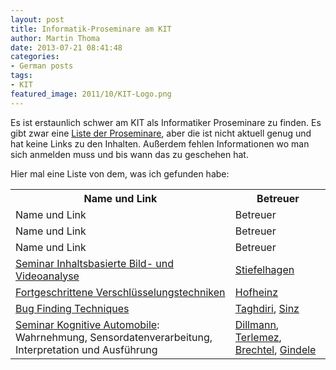 ```yaml
---
layout: post
title: Informatik-Proseminare am KIT
author: Martin Thoma
date: 2013-07-21 08:41:48
categories: 
- German posts
tags: 
- KIT
featured_image: 2011/10/KIT-Logo.png
---
```

Es ist erstaunlich schwer am KIT als Informatiker Proseminare zu finden. Es gibt zwar eine <a href="http://www.informatik.kit.edu/926.php">Liste der Proseminare</a>, aber die ist nicht aktuell genug und hat keine Links zu den Inhalten. Außerdem fehlen Informationen wo man sich anmelden muss und bis wann das zu geschehen hat.

Hier mal eine Liste von dem, was ich gefunden habe:

<table>
  <tr>
    <th>Name und Link</th>
    <th>Betreuer</th>
  </tr>
  <tr>
    <td>Name und Link</td>
    <td>Betreuer</td>
  </tr>
  <tr>
    <td>Name und Link</td>
    <td>Betreuer</td>
  </tr>
  <tr>
    <td>Name und Link</td>
    <td>Betreuer</td>
  </tr>
  <tr>
    <td><a href="http://cvhci-old.anthropomatik.kit.edu/teaching/vrvl/123-vrvl">Seminar Inhaltsbasierte Bild- und Videoanalyse</a></td>
    <td><a href="http://www.szs.kit.edu/287_1072.php">Stiefelhagen</a></td>
  </tr>
  <tr>
    <td><a href="http://www.iks.kit.edu/index.php?id=fv-sose13">Fortgeschrittene Verschlüsselungstechniken</a></td>
    <td><a href="http://www.iks.kit.edu/hofheinz">Hofheinz</a></td>
  </tr>
  <tr>
    <td><a href="http://asa.iti.kit.edu/28_185.php">Bug Finding Techniques</a></td>
    <td><a href="http://asa.iti.kit.edu/21_105.php">Taghdiri</a>, <a href="http://www.carstensinz.de/">Sinz</a></td>
  </tr>
  <tr>
    <td><a href="http://wwwiaim.ira.uka.de/Teaching/SeminarKognitivesAutomobil/">Seminar Kognitive Automobile</a>: Wahrnehmung, Sensordatenverarbeitung, Interpretation und Ausführung</th>
    <td><a href="http://his.anthropomatik.kit.edu/21_321.php">Dillmann</a>, <a href="http://his.anthropomatik.kit.edu/21_135.php">Terlemez</a>, <a href="http://his.anthropomatik.kit.edu/21_284.php">Brechtel</a>, <a href="http://his.anthropomatik.kit.edu/21_283.php">Gindele</a></th>
  </tr>
</table>